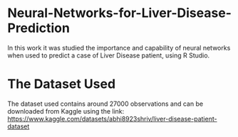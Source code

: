 # Neural-Networks-for-Liver-Disease-Prediction
In this work it was studied the importance and capability of neural networks when used to predict a case of Liver Disease patient, using R Studio.

# The Dataset Used
The dataset used contains around 27000 observations and can be downloaded from Kaggle using the link: https://www.kaggle.com/datasets/abhi8923shriv/liver-disease-patient-dataset

